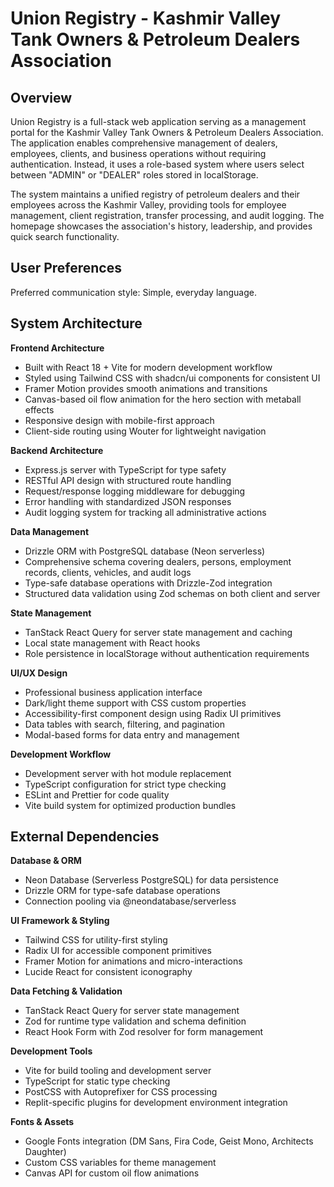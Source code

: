 # Union Registry - Kashmir Valley Tank Owners & Petroleum Dealers Association

## Overview

Union Registry is a full-stack web application serving as a management portal for the Kashmir Valley Tank Owners & Petroleum Dealers Association. The application enables comprehensive management of dealers, employees, clients, and business operations without requiring authentication. Instead, it uses a role-based system where users select between "ADMIN" or "DEALER" roles stored in localStorage.

The system maintains a unified registry of petroleum dealers and their employees across the Kashmir Valley, providing tools for employee management, client registration, transfer processing, and audit logging. The homepage showcases the association's history, leadership, and provides quick search functionality.

## User Preferences

Preferred communication style: Simple, everyday language.

## System Architecture

**Frontend Architecture**
- Built with React 18 + Vite for modern development workflow
- Styled using Tailwind CSS with shadcn/ui components for consistent UI
- Framer Motion provides smooth animations and transitions
- Canvas-based oil flow animation for the hero section with metaball effects
- Responsive design with mobile-first approach
- Client-side routing using Wouter for lightweight navigation

**Backend Architecture**
- Express.js server with TypeScript for type safety
- RESTful API design with structured route handling
- Request/response logging middleware for debugging
- Error handling with standardized JSON responses
- Audit logging system for tracking all administrative actions

**Data Management**
- Drizzle ORM with PostgreSQL database (Neon serverless)
- Comprehensive schema covering dealers, persons, employment records, clients, vehicles, and audit logs
- Type-safe database operations with Drizzle-Zod integration
- Structured data validation using Zod schemas on both client and server

**State Management**
- TanStack React Query for server state management and caching
- Local state management with React hooks
- Role persistence in localStorage without authentication requirements

**UI/UX Design**
- Professional business application interface
- Dark/light theme support with CSS custom properties
- Accessibility-first component design using Radix UI primitives
- Data tables with search, filtering, and pagination
- Modal-based forms for data entry and management

**Development Workflow**
- Development server with hot module replacement
- TypeScript configuration for strict type checking
- ESLint and Prettier for code quality
- Vite build system for optimized production bundles

## External Dependencies

**Database & ORM**
- Neon Database (Serverless PostgreSQL) for data persistence
- Drizzle ORM for type-safe database operations
- Connection pooling via @neondatabase/serverless

**UI Framework & Styling**
- Tailwind CSS for utility-first styling
- Radix UI for accessible component primitives
- Framer Motion for animations and micro-interactions
- Lucide React for consistent iconography

**Data Fetching & Validation**
- TanStack React Query for server state management
- Zod for runtime type validation and schema definition
- React Hook Form with Zod resolver for form management

**Development Tools**
- Vite for build tooling and development server
- TypeScript for static type checking
- PostCSS with Autoprefixer for CSS processing
- Replit-specific plugins for development environment integration

**Fonts & Assets**
- Google Fonts integration (DM Sans, Fira Code, Geist Mono, Architects Daughter)
- Custom CSS variables for theme management
- Canvas API for custom oil flow animations